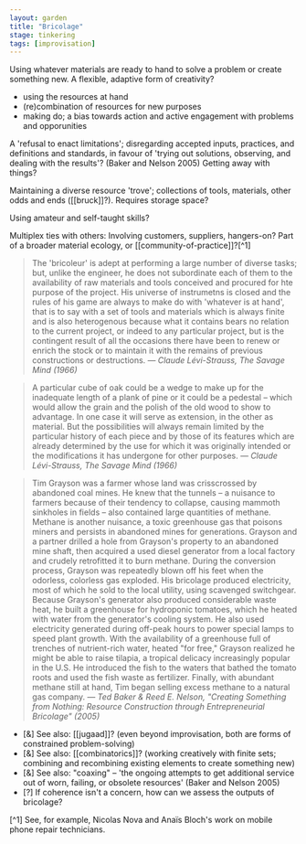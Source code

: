 ```yaml
---  
layout: garden
title: "Bricolage"
stage: tinkering
tags: [improvisation]
---
```


Using whatever materials are ready to hand to solve a problem or create something new. A flexible, adaptive form of creativity?

- using the resources at hand
- (re)combination of resources for new purposes
- making do; a bias towards action and active engagement with problems and opporunities

A 'refusal to enact limitations'; disregarding accepted inputs, practices, and definitions and standards, in favour of 'trying out solutions, observing, and dealing with the results'? (Baker and Nelson 2005) Getting away with things?

Maintaining a diverse resource 'trove'; collections of tools, materials, other odds and ends ([[bruck]]?). Requires storage space?

Using amateur and self-taught skills?

Multiplex ties with others: Involving customers, suppliers, hangers-on? Part of a broader material ecology, or [[community-of-practice]]?[^1]

> The 'bricoleur' is adept at performing a large number of diverse tasks; but, unlike the engineer, he does not subordinate each of them to the availability of raw materials and tools conceived and procured for hte purpose of the project. His universe of instrumetns is closed and the rules of his game are always to make do with 'whatever is at hand', that is to say with a set of tools and materials which is always finite and is also heterogenous because what it contains bears no relation to the current project, or indeed to any particular project, but is the contingent result of all the occasions there have been to renew or enrich the stock or to maintain it with the remains of previous constructions or destructions.
<cite>— Claude Lévi-Strauss, _The Savage Mind_ (1966)</cite>

> A particular cube of oak could be a wedge to make up for the inadequate length of a plank of pine or it could be a pedestal – which would allow the grain and the polish of the old wood to show to advantage. In one case it will serve as extension, in the other as material. But the possibilities will always remain limited by the particular history of each piece and by those of its features which are already determined by the use for which it was originally intended or the modifications it has undergone for other purposes.
<cite>— Claude Lévi-Strauss, _The Savage Mind_ (1966)</cite>

> Tim Grayson was a farmer whose land was crisscrossed by abandoned coal mines. He knew that the tunnels – a nuisance to farmers because of their tendency to collapse, causing mammoth sinkholes in fields – also contained large quantities of methane. Methane is another nuisance, a toxic greenhouse gas that poisons miners and persists in abandoned mines for generations. Grayson and a partner drilled a hole from Grayson's property to an abandoned mine shaft, then acquired a used diesel generator from a local factory and crudely retrofitted it to burn methane. During the conversion process, Grayson was repeatedly blown off his feet when the odorless, colorless gas exploded. His bricolage produced electricity, most of which he sold to the local utility, using scavenged switchgear. Because Grayson's generator also produced considerable waste heat, he built a greenhouse for hydroponic tomatoes, which he heated with water from the generator's cooling system. He also used electricity generated during off-peak hours to power special lamps to speed plant growth. With the availability of a greenhouse full of trenches of nutrient-rich water, heated "for free," Grayson realized he might be able to raise tilapia, a tropical delicacy increasingly popular in the U.S. He introduced the fish to the waters that bathed the tomato roots and used the fish waste as fertilizer. Finally, with abundant methane still at hand, Tim began selling excess methane to a natural gas company.
<cite>— Ted Baker & Reed E. Nelson, "Creating Something from Nothing: Resource Construction through Entrepreneurial
Bricolage" (2005)</cite>

- [&] See also: [[jugaad]]? (even beyond improvisation, both are forms of constrained problem-solving)
- [&] See also: [[combinatorics]]? (working creatively with finite sets; combining and recombining existing elements to create something new)
- [&] See also: "coaxing" – 'the ongoing attempts to get additional service out of worn, failing, or obsolete resources' (Baker and Nelson 2005)
- [?] If coherence isn't a concern, how can we assess the outputs of bricolage?

[^1] See, for example, Nicolas Nova and Anaïs Bloch's work on mobile phone repair technicians.